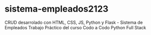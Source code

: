 # sistema-empleados2123
CRUD desarrolado con HTML, CSS, JS, Python y Flask - Sistema de Empleados
Trabajo Práctico del curso Codo a Codo Python Full Stack
